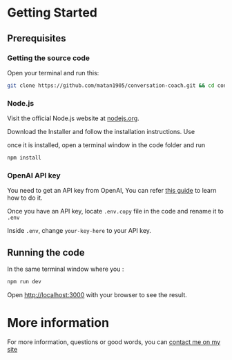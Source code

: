 
# Getting Started

## Prerequisites

### Getting the source code

Open your terminal and run this:
```bash
git clone https://github.com/matan1905/conversation-coach.git && cd conversation-coach
```

### Node.js
Visit the official Node.js website at [nodejs.org](https://nodejs.org/).

Download the Installer and follow the installation instructions.
Use

once it is installed, open a terminal window in the code folder and run
```bash
npm install
```

### OpenAI API key
You need to get an API key from OpenAI, You can refer [this guide](https://www.maisieai.com/help/how-to-get-an-openai-api-key-for-chatgpt) to learn how to do it.

Once you have an API key, locate `.env.copy` file in the code and rename it to `.env`

Inside `.env`, change `your-key-here` to your API key.

## Running the code

In the same terminal window where you :

```bash
npm run dev
```

Open [http://localhost:3000](http://localhost:3000) with your browser to see the result.


# More information
For more information, questions or good words, you can [contact me on my site](https://iammatan.com)